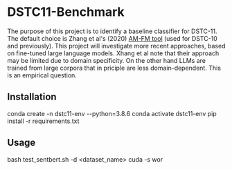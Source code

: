 # DSTC11-Benchmark
The purpose of this project is to identify a baseline classifier for DSTC-11. The default choice is Zhang et al's (2020) [AM-FM tool](readings/IWSDS_2020_paper_11.pdf) (used for DSTC-10 and previously). 
This project will investigate more recent approaches, based on fine-tuned large language models. Xhang et al note that their approach may be limited due to domain specificity. On the other hand LLMs are trained from large corpora that in priciple are less domain-dependent. This is an empirical question.

## Installation
conda create -n dstc11-env --python=3.8.6
conda activate dstc11-env
pip install -r requirements.txt 

## Usage
bash test_sentbert.sh -d <dataset_name> cuda -s wor
